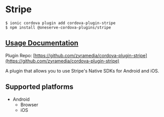 # Stripe

```
$ ionic cordova plugin add cordova-plugin-stripe
$ npm install @oneserve-cordova-plugins/stripe
```

## [Usage Documentation](https://oneserve.gitbook.io/oneserve-cordova-plugins/plugins/stripe/)

Plugin Repo: [https://github.com/zyramedia/cordova-plugin-stripe](https://github.com/zyramedia/cordova-plugin-stripe)

A plugin that allows you to use Stripe's Native SDKs for Android and iOS.

## Supported platforms

- Android
  - Browser
  - iOS
  


